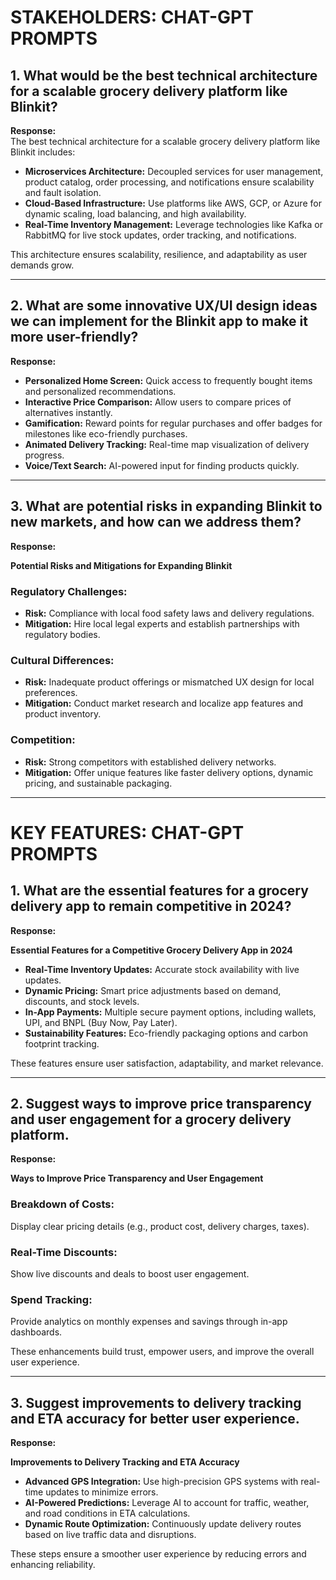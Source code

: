 # STAKEHOLDERS: CHAT-GPT PROMPTS

## 1. What would be the best technical architecture for a scalable grocery delivery platform like Blinkit?  
**Response:**  
The best technical architecture for a scalable grocery delivery platform like Blinkit includes:

- **Microservices Architecture:** Decoupled services for user management, product catalog, order processing, and notifications ensure scalability and fault isolation.
- **Cloud-Based Infrastructure:** Use platforms like AWS, GCP, or Azure for dynamic scaling, load balancing, and high availability.
- **Real-Time Inventory Management:** Leverage technologies like Kafka or RabbitMQ for live stock updates, order tracking, and notifications.  

This architecture ensures scalability, resilience, and adaptability as user demands grow.

---

## 2. What are some innovative UX/UI design ideas we can implement for the Blinkit app to make it more user-friendly?  
**Response:**  
- **Personalized Home Screen:** Quick access to frequently bought items and personalized recommendations.  
- **Interactive Price Comparison:** Allow users to compare prices of alternatives instantly.  
- **Gamification:** Reward points for regular purchases and offer badges for milestones like eco-friendly purchases.  
- **Animated Delivery Tracking:** Real-time map visualization of delivery progress.  
- **Voice/Text Search:** AI-powered input for finding products quickly.

---

## 3. What are potential risks in expanding Blinkit to new markets, and how can we address them?  
**Response:**  

**Potential Risks and Mitigations for Expanding Blinkit**  

### **Regulatory Challenges:**  
- **Risk:** Compliance with local food safety laws and delivery regulations.  
- **Mitigation:** Hire local legal experts and establish partnerships with regulatory bodies.  

### **Cultural Differences:**  
- **Risk:** Inadequate product offerings or mismatched UX design for local preferences.  
- **Mitigation:** Conduct market research and localize app features and product inventory.  

### **Competition:**  
- **Risk:** Strong competitors with established delivery networks.  
- **Mitigation:** Offer unique features like faster delivery options, dynamic pricing, and sustainable packaging.

---

# KEY FEATURES: CHAT-GPT PROMPTS

## 1. What are the essential features for a grocery delivery app to remain competitive in 2024?  
**Response:**  

**Essential Features for a Competitive Grocery Delivery App in 2024**  
- **Real-Time Inventory Updates:** Accurate stock availability with live updates.  
- **Dynamic Pricing:** Smart price adjustments based on demand, discounts, and stock levels.  
- **In-App Payments:** Multiple secure payment options, including wallets, UPI, and BNPL (Buy Now, Pay Later).  
- **Sustainability Features:** Eco-friendly packaging options and carbon footprint tracking.  

These features ensure user satisfaction, adaptability, and market relevance.

---

## 2. Suggest ways to improve price transparency and user engagement for a grocery delivery platform.  
**Response:**  

**Ways to Improve Price Transparency and User Engagement**  

### **Breakdown of Costs:**  
Display clear pricing details (e.g., product cost, delivery charges, taxes).  

### **Real-Time Discounts:**  
Show live discounts and deals to boost user engagement.  

### **Spend Tracking:**  
Provide analytics on monthly expenses and savings through in-app dashboards.  

These enhancements build trust, empower users, and improve the overall user experience.

---

## 3. Suggest improvements to delivery tracking and ETA accuracy for better user experience.  
**Response:**  

**Improvements to Delivery Tracking and ETA Accuracy**  

- **Advanced GPS Integration:** Use high-precision GPS systems with real-time updates to minimize errors.  
- **AI-Powered Predictions:** Leverage AI to account for traffic, weather, and road conditions in ETA calculations.  
- **Dynamic Route Optimization:** Continuously update delivery routes based on live traffic data and disruptions.  

These steps ensure a smoother user experience by reducing errors and enhancing reliability.
